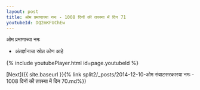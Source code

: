 ```yaml
---
layout: post
title: ओम प्रमाणाच्या नमः - 1008 दिनों की तपस्या में दिन 71
youtubeId: DQ2mKFUChEw
---
```

 
 
 ओम प्रमाणाच्या नमः  
 
 -  अंतर्ज्ञानाचा स्रोत कोण आहे 
 
  
 
  
 
 
 
 
 
 


{% include youtubePlayer.html id=page.youtubeId %}
 
[Next]({{ site.baseurl }}{% link  split2/_posts/2014-12-10-ओम संवाटसरकारया नमः - 1008 दिनों की तपस्या में दिन 70.md%})
 
